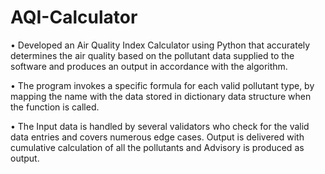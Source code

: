 # AQI-Calculator

•	Developed an Air Quality Index Calculator using Python that accurately determines the air quality based on the pollutant data supplied to the software and produces an output in accordance with the algorithm.

•	The program invokes a specific formula for each valid pollutant type, by mapping the name with the data stored in dictionary data structure when the function is called.

•	The Input data is handled by several validators who check for the valid data entries and covers numerous edge cases. Output is delivered with cumulative calculation of all the pollutants and Advisory is produced as output.
